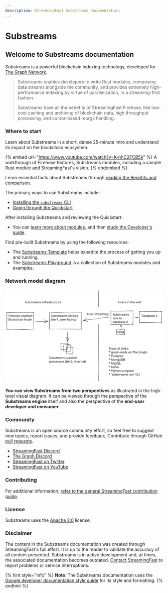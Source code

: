 ```yaml
---
description: StreamingFast Substreams documentation
---
```


# Substreams

## Welcome to Substreams documentation

Substreams is a powerful blockchain indexing technology, developed for [The Graph Network](https://thegraph.com).

> Substreams enables developers to write Rust modules, composing data streams alongside the community, and provides extremely high-performance indexing by virtue of parallelization, in a streaming-first fashion.
>
> Substreams have all the benefits of StreamingFast Firehose, like low-cost caching and archiving of blockchain data, high throughput processing, and cursor-based reorgs handling.

### Where to start

Learn about Substreams in a short, dense 25-minute intro and understand its impact on the blockchain ecosystem.

{% embed url="https://www.youtube.com/watch?v=K-nhC2FCB5k" %}
A walkthrough of Firehose features, Substreams modules, including a sample Rust module and StreamingFast's vision.
{% endembed %}

Learn essential facts about Substreams through [reading the Benefits and comparison](concept-and-fundamentals/benefits/).

The primary ways to use Substreams include:

* [Installing the `substreams` CLI](getting-started/installing-the-cli.md)
* [Going through the Quickstart](getting-started/quickstart.md)

After installing Substreams and reviewing the Quickstart:

* You can [learn more about modules](concepts-and-fundamentals/modules.md), and then [study the Developer's guide](developers-guide/overview.md).

Find pre-built Substreams by using the following resources:

* The [Substreams Template](https://github.com/streamingfast/substreams-template) helps expedite the process of getting you up and running.
* The [Substreams Playground](https://github.com/streamingfast/substreams-playground) is a collection of Substreams modules and examples.

### Network model diagram

<img src=".gitbook/assets/substreams.excalidraw (1).svg" alt="" class="gitbook-drawing">

**You can view Substreams from two perspectives** as illustrated in the high-level visual diagram. It can be viewed through the perspective of the **Substreams engine** itself and also the perspective of the **end-user developer and consumer**.

### Community

Substreams is an open source community effort, so feel free to suggest new topics, report issues, and provide feedback. Contribute through GitHub [pull requests](https://docs.github.com/en/pull-requests/collaborating-with-pull-requests/proposing-changes-to-your-work-with-pull-requests/about-pull-requests).

* [StreamingFast Discord](https://discord.gg/mYPcRAzeVN)
* [The Graph Discord](https://discord.gg/vtvv7FP)
* [StreamingFast on Twitter](https://twitter.com/streamingfastio)
* [StreamingFast on YouTube](https://www.youtube.com/c/streamingfast)

### Contributing

For additional information, [refer to the general StreamingFast contribution guide](https://github.com/streamingfast/streamingfast/blob/master/CONTRIBUTING.md).

### License

Substreams uses the [Apache 2.0](../LICENSE/) license.

### Disclaimer

The content in the Substreams documentation was created through StreamingFast's full effort. It is up to the reader to validate the accuracy of all content presented. Substreams is in active development and, at times, the associated documentation becomes outdated. [Contact StreamingFast](https://discord.gg/mYPcRAzeVN) to report problems or service interruptions.

{% hint style="info" %}
**Note**: The Substreams documentation uses the [Google developer documentation style guide](https://developers.google.com/style) for its style and formatting.
{% endhint %}
